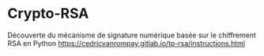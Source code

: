 # Crypto-RSA
Découverte du mécanisme de signature numérique basée sur le chiffrement RSA en Python
https://cedricvanrompay.gitlab.io/tp-rsa/instructions.html
